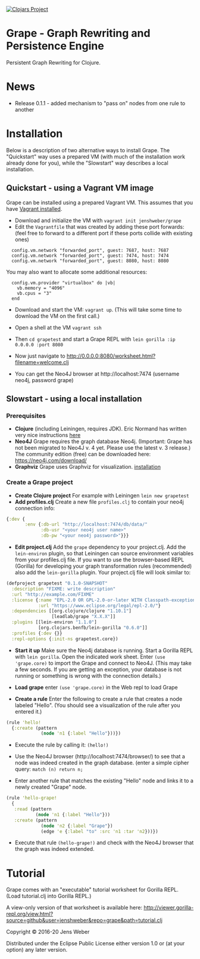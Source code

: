[![Clojars Project](https://img.shields.io/clojars/v/leadlab/grape.svg)](https://clojars.org/leadlab/grape)

# Grape - Graph Rewriting and Persistence Engine 

Persistent Graph Rewriting for Clojure.

# News

* Release 0.1.1 - added mechanism to "pass on" nodes from one rule to another

# Installation

Below is a description of two alternative ways to install Grape. The "Quickstart" way uses a prepared VM (with much of the installation work already done for you), while the "Slowstart" way describes a local installation.

## Quickstart - using a Vagrant VM image

Grape can be installed using a prepared Vagrant VM. This assumes that you have [Vagrant installed](https://www.vagrantup.com/docs/installation).

* Download and initialize the VM with `vagrant init jenshweber/grape`
* Edit the `Vagrantfile` that was created by adding these port forwards: (feel free to forward to a different port if these ports collide with existing ones)

```
  config.vm.network "forwarded_port", guest: 7687, host: 7687
  config.vm.network "forwarded_port", guest: 7474, host: 7474
  config.vm.network "forwarded_port", guest: 8080, host: 8080
```

You may also want to allocate some additional resources:

```
  config.vm.provider "virtualbox" do |vb|
    vb.memory = "4096"
    vb.cpus = "3"
  end
```

* Download and start the VM: `vagrant up`. (This will take some time to download the VM on the first call.)

* Open a shell at the VM `vagrant ssh` 

* Then `cd grapetest` and start a Grape REPL with `lein gorilla :ip 0.0.0.0 :port 8080`

* Now just navigate to http://0.0.0.0:8080/worksheet.html?filename=welcome.clj

* You can get the Neo4J browser at http://localhost:7474 (username neo4j, password grape)

## Slowstart - using a local installation

### Prerequisites

* **Clojure** (including Leiningen, requires JDK). Eric Normand has written very nice instructions [here](https://purelyfunctional.tv/guide/how-to-install-clojure/)
* **Neo4J** Grape requires the graph database Neo4j. (Important: Grape has not been migrated to Neo4J v. 4 yet. Please use the latest v. 3 release.) The community edition (free) can be downloaded here: https://neo4j.com/download/
* **Graphviz** Grape uses Graphviz for visualization. [installation](https://graphviz.gitlab.io/download/)

### Create a Grape project
* **Create Clojure project** For example with Leiningen ``lein new grapetest``
* **Add profiles.clj** Create a new file ``profiles.clj`` to contain your neo4j connection info:

```clojure
{:dev {
       :env {:db-url "http://localhost:7474/db/data/"
             :db-usr "<your neo4j user name>"
             :db-pw "<your neo4j password>"}}}
```

* **Edit project.clj** Add the `grape` dependency to your project.clj. Add the `lein-environ` plugin, so that Leiningen can source environment variables from your profiles.clj file. If you want to use the browser-based REPL (Gorilla) for developing your graph transformation rules (recommended) also add the `lein-gorilla` plugin. Your project.clj file will look similar to:

```clojure
(defproject grapetest "0.1.0-SNAPSHOT"
  :description "FIXME: write description"
  :url "http://example.com/FIXME"
  :license {:name "EPL-2.0 OR GPL-2.0-or-later WITH Classpath-exception-2.0"
            :url "https://www.eclipse.org/legal/epl-2.0/"}
  :dependencies [[org.clojure/clojure "1.10.1"]
                 [leadlab/grape "X.X.X"]]
  :plugins [[lein-environ "1.1.0"]
            [org.clojars.benfb/lein-gorilla "0.6.0"]]
  :profiles {:dev {}}
  :repl-options {:init-ns grapetest.core})
```
* **Start it up** Make sure the Neo4j database is running. Start a Gorilla REPL with `lein gorilla`. Open the indicated work sheet. Enter `(use 'grape.core)` to import the Grape and connect to Neo4J. (This may take a few seconds. If you are getting an exception, your database is not running or something is wrong with the connection details.)

* **Load grape** enter `(use 'grape.core)` in the Web repl to load Grape

* **Create a rule** Enter the following to create a rule that creates a node labeled "Hello". (You should see a visualization of the rule after you entered it.)

```clojure
(rule 'hello!
  {:create (pattern
             (node 'n1 {:label "Hello"}))})
```

* Execute the rule by calling it: `(hello!)`

* Use the Neo4J browser (http://localhost:7474/browser/) to see that a node was indeed created in the graph database. (enter a simple cipher query: `match (n) return n;`

* Enter another rule that matches the existing "Hello" node and links it to a newly created "Grape" node.

```clojure
(rule 'hello-grape!
  {
   :read (pattern
           (node 'n1 {:label "Hello"}))
   :create (pattern
             (node 'n2 {:label "Grape"})
             (edge 'e {:label "to" :src 'n1 :tar 'n2}))})
```

* Execute that rule `(hello-grape!)` and check with the Neo4J browser that the graph was indeed extended.

# Tutorial

Grape comes with an "executable" tutorial worksheet for Gorilla REPL. (Load tutorial.clj into Gorilla REPL.)

A view-only version of that worksheet is available here:
http://viewer.gorilla-repl.org/view.html?source=github&user=jenshweber&repo=grape&path=tutorial.clj



Copyright © 2016-20 Jens Weber

Distributed under the Eclipse Public License either version 1.0 or (at
your option) any later version.
